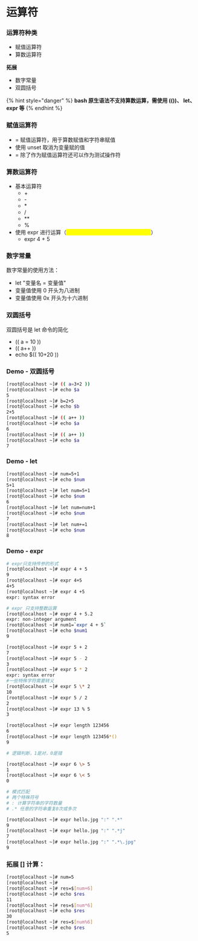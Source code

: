 # 运算符

### 运算符种类

* 赋值运算符
* 算数运算符

**拓展**

* 数字常量
* 双圆括号

{% hint style="danger" %}
**bash 原生语法不支持算数运算，需使用 (())、 let、expr 等**
{% endhint %}

###

### 赋值运算符

* \= 赋值运算符，用于算数赋值和字符串赋值
* 使用 unset 取消为变量赋的值
* \= 除了作为赋值运算符还可以作为测试操作符

####

### 算数运算符

* 基本运算符
  * \+   &#x20;
  * \-   &#x20;
  * \*   &#x20;
  * /   &#x20;
  * \*\*   &#x20;
  * %
* 使用 expr 进行运算（<mark style="color:yellow;">**只支持传参的形式，参数用空格分隔**</mark>）
  * expr 4 + 5



### 数字常量

数字常量的使用方法：

* let "变量名 = 变量值"
* 变量值使用 0 开头为八进制
* 变量值使用 0x 开头为十六进制



### 双圆括号

双圆括号是 let 命令的简化

* (( a = 10 ))
* (( a++ ))
* echo $(( 10+20 ))



### Demo - 双圆括号

```bash
[root@localhost ~]# (( a=3+2 ))
[root@localhost ~]# echo $a
5
[root@localhost ~]# b=2+5
[root@localhost ~]# echo $b
2+5
[root@localhost ~]# (( a++ ))
[root@localhost ~]# echo $a
6
[root@localhost ~]# (( a++ ))
[root@localhost ~]# echo $a
7
```

### Demo - let

```bash
[root@localhost ~]# num=5+1
[root@localhost ~]# echo $num
5+1
[root@localhost ~]# let num=5+1
[root@localhost ~]# echo $num
6
[root@localhost ~]# let num=num+1
[root@localhost ~]# echo $num
7
[root@localhost ~]# let num+=1
[root@localhost ~]# echo $num
8
```

### Demo - expr

```bash
# expr只支持传参的形式
[root@localhost ~]# expr 4 + 5
9
[root@localhost ~]# expr 4+5
4+5
[root@localhost ~]# expr 4 +5
expr: syntax error

# expr 只支持整数运算
[root@localhost ~]# expr 4 + 5.2
expr: non-integer argument
[root@localhost ~]# num1=`expr 4 + 5`
[root@localhost ~]# echo $num1
9
```

```bash
[root@localhost ~]# expr 5 + 2
7
[root@localhost ~]# expr 5 - 2
3
[root@localhost ~]# expr 5 * 2
expr: syntax error
#一些特殊字符需要转义
[root@localhost ~]# expr 5 \* 2
10
[root@localhost ~]# expr 5 / 2
2
[root@localhost ~]# expr 13 % 5
3
```

```bash
[root@localhost ~]# expr length 123456
6
[root@localhost ~]# expr length 123456*()
9
```

```bash
# 逻辑判断，1是对，0是错

[root@localhost ~]# expr 6 \> 5
1
[root@localhost ~]# expr 6 \< 5
0
```

```bash
# 模式匹配
# 两个特殊符号
# : 计算字符串的字符数量
# .* 任意的字符串重复0次或多次

[root@localhost ~]# expr hello.jpg ":" ".*"
9
[root@localhost ~]# expr hello.jpg ":" ".*j"
7
[root@localhost ~]# expr hello.jpg ":" ".*\.jpg"
9
```



### 拓展 \[] 计算：

```bash
[root@localhost ~]# num=5
[root@localhost ~]# 
[root@localhost ~]# res=$[num+6]
[root@localhost ~]# echo $res
11
[root@localhost ~]# res=$[num*6]
[root@localhost ~]# echo $res
30
[root@localhost ~]# res=$[num%6]
[root@localhost ~]# echo $res
5
```
